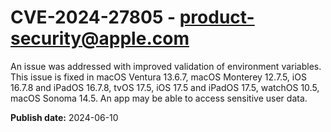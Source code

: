 # CVE-2024-27805 - product-security@apple.com

An issue was addressed with improved validation of environment variables. This issue is fixed in macOS Ventura 13.6.7, macOS Monterey 12.7.5, iOS 16.7.8 and iPadOS 16.7.8, tvOS 17.5, iOS 17.5 and iPadOS 17.5, watchOS 10.5, macOS Sonoma 14.5. An app may be able to access sensitive user data.

**Publish date:** 2024-06-10
